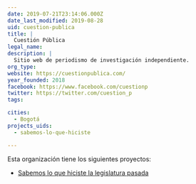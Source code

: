 ```yaml
---
date: 2019-07-21T23:14:06.000Z
date_last_modified: 2019-08-28
uid: cuestion-publica
title: |
  Cuestión Pública
legal_name: 
description: |
  Sitio web de periodismo de investigación independiente.
org_type: 
website: https://cuestionpublica.com/
year_founded: 2018
facebook: https://www.facebook.com/cuestionp
twitter: https://twitter.com/cuestion_p
tags:

cities: 
  - Bogotá
projects_uids:
  - sabemos-lo-que-hiciste

---
```


Esta organización tiene los siguientes proyectos:

- [Sabemos lo que hiciste la legislatura pasada](/proyectos/sabemos-lo-que-hiciste)
